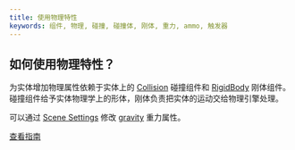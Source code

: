 ```yaml
---
title: 使用物理特性
keywords: 组件, 物理, 碰撞, 碰撞体, 刚体, 重力, ammo, 触发器
---
```


## 如何使用物理特性？

为实体增加物理属性依赖于实体上的 <a href="http://developer.playcanvas.com/en/user-manual/packs/components/collision/" target="_blank">Collision</a> 碰撞组件和 <a href="http://developer.playcanvas.com/en/user-manual/packs/components/rigidbody/" target="_blank">RigidBody</a> 刚体组件。碰撞组件给予实体物理学上的形体，刚体负责把实体的运动交给物理引擎处理。

可以通过 <a href="http://developer.playcanvas.com/en/user-manual/designer/settings/" target="_blank">Scene Settings</a> 修改  <a href="http://developer.playcanvas.com/en/user-manual/designer/settings/#gravity" target="_blank">gravity</a> 重力属性。

<a class="docs" href="http://developer.playcanvas.com/en/tutorials/intermediate/collision-and-triggers/" target="_blank">查看指南</a>


